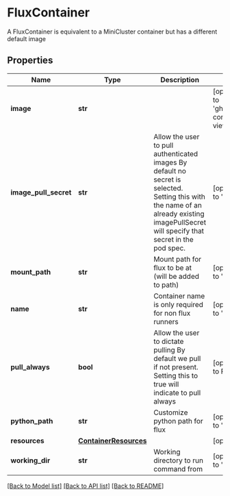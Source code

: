 # FluxContainer

A FluxContainer is equivalent to a MiniCluster container but has a different default image

## Properties
Name | Type | Description | Notes
------------ | ------------- | ------------- | -------------
**image** | **str** |  | [optional] [default to 'ghcr.io/converged-computing/flux-view-rocky:tag-9']
**image_pull_secret** | **str** | Allow the user to pull authenticated images By default no secret is selected. Setting this with the name of an already existing imagePullSecret will specify that secret in the pod spec. | [optional] [default to '']
**mount_path** | **str** | Mount path for flux to be at (will be added to path) | [optional] [default to '/mnt/flux']
**name** | **str** | Container name is only required for non flux runners | [optional] [default to 'flux-view']
**pull_always** | **bool** | Allow the user to dictate pulling By default we pull if not present. Setting this to true will indicate to pull always | [optional] [default to False]
**python_path** | **str** | Customize python path for flux | [optional] [default to '']
**resources** | [**ContainerResources**](ContainerResources.md) |  | [optional] 
**working_dir** | **str** | Working directory to run command from | [optional] [default to '']

[[Back to Model list]](../README.md#documentation-for-models) [[Back to API list]](../README.md#documentation-for-api-endpoints) [[Back to README]](../README.md)


